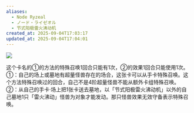```yaml
---
aliases:
  - Node Ryzeal
  - ノード・ライゼオル
  - 节式阳极雷火沸动机
created_at: 2025-09-04T17:03:17
updated_at: 2025-09-04T17:04:01
---
```


![](https://cdn.233.momobako.com/ygopro/pics/72238166.jpg!half)

这个卡名的①的方法的特殊召唤1回合只能有1次，②的效果1回合只能使用1次。
①：自己的场上或墓地有超量怪兽存在的场合，这张卡可以从手卡特殊召唤。这个方法特殊召唤过的回合，自己不是4阶超量怪兽不能从额外卡组特殊召唤。
②：从自己的手卡·场上把1张卡送去墓地，以「节式阳极雷火沸动机」以外的自己墓地1只「雷火沸动」怪兽为对象才能发动。那只怪兽效果无效守备表示特殊召唤。
